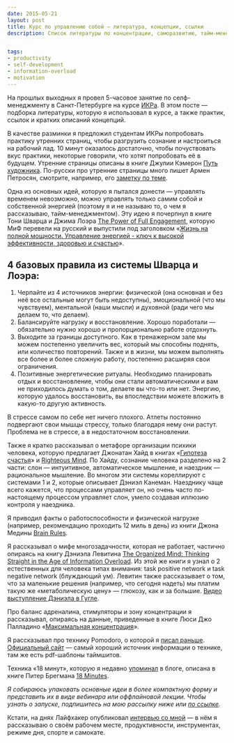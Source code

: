 ```yaml
---
date: 2015-05-21
layout: post
title: Курс по управлению собой — литература, концепции, ссылки
description: Список литературы по концентрации, саморазвитию, тайм-менеджменту по мотивам лекции, прочитанной на ИКРе в мае 2015


tags:
- productivity
- self-development
- information-overload
- motivation
---
```


На прошлых выходных я провел 5-часовое занятие по селф-менеджменту в Санкт-Петербурге на курсе [ИКРа](http://www.ikraikra.ru). В этом посте — подборка литературы, которую я использовал в курсе, а также практик, ссылок и кратких описаний концепций.

В качестве разминки я предложил студентам ИКРы попробовать практику утренних страниц, чтобы разгрузить сознание и настроиться на рабочий лад. 10 минут оказалось достаточно, чтобы почуствовать вкус практики, некоторые говорили, что хотят попробовать её в будущем. Утренние страницы описаны в книге Джулии Кэмерон [Путь художника](http://www.ozon.ru/context/detail/id/19743272/?partner=experiment). По-русски про утренние страницы много пишет Армен Петросян, смотрите, например, его [заметку по теме](http://petrosian.ru/2014/03/utrennie-stranicy-frirajting-skolko-pisat-stranic-perechityvat-li-napisannoe/). 

Одна из основных идей, которую я пытался донести — управлять временем невозможно, можно управлять только самим собой и собственной энергией (поэтому я и не называю то, о чем я рассказываю, тайм-менеджментом). Эту идею я почерпнул в книге Тони Шварца и Джима Лоэра [The Power of Full Engagement](http://amzn.to/1R2quKO), которую МиФ перевели на русский и выпустили под заголовком «[Жизнь на полной мощности. Управление энергией - ключ к высокой эффективности, здоровью и счастью](http://www.ozon.ru/context/detail/id/5042784/?partner=experiment)».

## 4 базовых правила из системы Шварца и Лоэра:

1. Черпайте из 4 источников энергии: физической (она основная и без неё все остальные могут быть недоступны), эмоциональной (что мы чувствуем), ментальной (наши мысли)  и духовной (ради чего мы делаем то, что делаем). 
2. Балансируйте нагрузку и восстановление. Хорошо поработали — обязательно нужно хорошо и пропорционально работе отдохнуть.
3. Выходите за границы доступного. Как в тренажерном зале мы можем постепенно увеличить вес, который мы способны поднять, или количество повторений. Также и в жизни, мы можем выполнять все более и более сложную работу, постепенно расширяя свои ограничения.
4. Позитивные энергетические ритуалы. Необходимо планировать отдых и восстановление, чтобы они стали автоматическими и вам не приходилось думать о том, делаете вы что-то или нет. Энергию, которую удалось восстановить, вы впоследствии можете вложить в какую-то другую активность.

В стрессе самом по себе нет ничего плохого. Атлеты постоянно подвергают свои мышцы стрессу, только благодаря нему они растут. Проблема не в стрессе, а в недостаточном восстановлении.

Также я кратко рассказывал о метафоре организации психики человека, которую предлагает Джонатан Хайд в книгах «[Гипотеза счастья](http://amzn.to/1HjOwKk)» и [Righteous Mind](http://amzn.to/1BdGOzf). По Хайду, сознание человека разделено на 2 части: слон — интуитивное, автоматическое мышление, и наездник — рациональное мышление. Во многом эти системы кореллируют с системами 1 и 2, которые описывает Дэниэл Канеман. Наезднику чаще всего кажется, что процессами управляет он, но очень часто по-настоящему процессом управляет слон, умело создавая иллюзию контроля у наездника.

Я приводил факты о работоспособности и физической нагрузке (например, рекомендацию проходить 12 миль в день) из книги Джона Медины [Brain Rules](http://amzn.to/1BdGpNa).

Я рассказывал о мифе многозадачности, которая не работает, частично опираясь на книгу Дэниэла Левитина [The Organized Mind: Thinking Straight in the Age of Information Overload](http://amzn.to/1ehQDHu). Из этой же книги я узнал о 2 естественных для человека типах внимания: task positive network и task negative network (блуждающий ум). Левитин также рассказывает о том, что за маленькие решения (например, что сегодня надеть) мы платим такую же «метаболическую цену» — глюкозу, как и за большие. [Видео выступление Дэниэла в Гугле](https://www.youtube.com/watch?v=Sn45Z9X-vgg).

Про баланс адреналина, стимуляторы и зону концентрации я рассказывал, опираясь на данные, приведенные в книге Люси Джо Палладино «[Максимальная концентрация](http://www.ozon.ru/context/detail/id/30061721/?partner=experiment)». 

Я рассказывал про технику Pomodoro, о которой я [писал раньше](http://glebkalinin.ru/multitasking-and-concentration). [Официальный сайт](http://pomodorotechnique.com/) — самый хороший источник информации о технике, там же есть pdf-шаблоны таймшитов.

Техника «18 минут», которую я недавно [упоминал](http://glebkalinin.ru/reflection) в блоге, описана в книге Питер Брегмана [18 Minutes](http://amzn.to/1R6keSm).

*Я собираюсь упаковать основные идеи в более компактную форму и представить их в виде вебинара или оффлайновой лекции. Чтобы узнать о запуске, подпишитесь на мою рассылку ниже или [по ссылке](http://glebkalinin.ru/subscribe).*

Кстати, на днях Лайфхакер опубликовал [интервью со мной](http://lifehacker.ru/2015/05/19/rabochie-mesta-gleb-kalinin/) — в нём я рассказываю о своём рабочем месте, продуктивности, инструментах, режиме дня, спорте и самокате. 